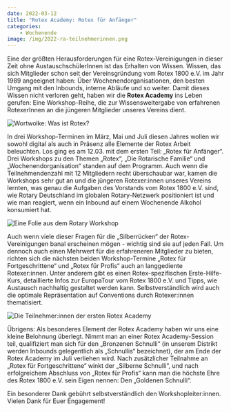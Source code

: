 ```yaml
---
date: 2022-03-12
title: "Rotex Academy: Rotex für Anfänger"
categories:
    - Wochenende
image: /img/2022-ra-teilnehmerinnen.png
---
```


Eine der größten Herausforderungen für eine Rotex-Vereinigungen in dieser Zeit ohne AustauschschülerInnen ist das Erhalten von Wissen. Wissen, das sich Mitglieder schon seit der Vereinsgründung vom Rotex 1800 e.V. im Jahr 1989 angeeignet haben: Über Wochenendorganisationen, den besten Umgang mit den Inbounds, interne Abläufe und so weiter. Damit dieses Wissen nicht verloren geht, haben wir die **Rotex Academy** ins Leben gerufen: Eine Workshop-Reihe, die zur Wissensweitergabe von erfahrenen RotexerInnen an die jüngeren Mitglieder unseres Vereins dient.

![Wortwolke: Was ist Rotex?](/img/2022-ra-wortwolke.jpg)

In drei Workshop-Terminen im März, Mai und Juli diesen Jahres wollen wir sowohl digital als auch in Präsenz alle Elemente der Rotex Arbeit beleuchten. Los ging es am 12.03. mit dem ersten Teil: „Rotex für Anfänger“. Drei Workshops zu den Themen „Rotex“, „Die Rotarische Familie“ und „Wochenendorganisation“ standen auf dem Programm. Auch wenn die Teilnehmendenzahl mit 12 Mitgliedern recht überschaubar war, kamen die Workshops sehr gut an und die jüngeren Rotexer:innen unseres Vereins lernten, was genau die Aufgaben des Vorstands vom Rotex 1800 e.V. sind, wie Rotary Deutschland im globalen Rotary-Netzwerk positioniert ist und wie man reagiert, wenn ein Inbound auf einem Wochenende Alkohol konsumiert hat.

![Eine Folie aus dem Rotary Workshop](/img/2022-ra-rotary.png)

Auch wenn viele dieser Fragen für die „Silberrücken“ der Rotex-Vereinigungen banal erscheinen mögen - wichtig sind sie auf jeden Fall. Um dennoch auch einen Mehrwert für die erfahreneren Mitglieder zu bieten, richten sich die nächsten beiden Workshop-Termine „Rotex für Fortgeschrittene“ und „Rotex für Profis“ auch an langgediente Rotexer:innen. Unter anderem gibt es einen Rotex-spezifischen Erste-Hilfe-Kurs, detaillierte Infos zur EuropaTour vom Rotex 1800 e.V. und Tipps, wie Austausch nachhaltig gestaltet werden kann. Selbstverständlich wird auch die optimale Repräsentation auf Conventions durch Rotexer:innen thematisiert.

![Die Teilnehmer:innen der ersten Rotex Academy](/img/2022-ra-teilnehmerinnen.png)

Übrigens: Als besonderes Element der Rotex Academy haben wir uns eine kleine Belohnung überlegt. Nimmt man an einer Rotex Academy-Session teil, qualifiziert man sich für den „Bronzenen Schnulli“ (in unserem Distrikt werden Inbounds gelegentlich als „Schnullis“ bezeichnet), der am Ende der Rotex Academy im Juli verliehen wird. Nach zusätzlicher Teilnahme an „Rotex für Fortgeschrittene“ winkt der „Silberne Schnulli“, und nach erfolgreichem Abschluss von „Rotex für Profis“ kann man die höchste Ehre des Rotex 1800 e.V. sein Eigen nennen: Den „Goldenen Schnulli“.

Ein besonderer Dank gebührt selbstverständlich den Workshopleiter:innen. Vielen Dank für Euer Engagement!
